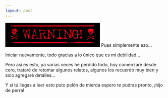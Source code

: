```yaml
---
layout: post
---
```


![warning](/images/warning.gif)
Pues simplemente eso...

Iniciar nuevamente, todo gracias a lo único que es mi debilidad...

Pero así es esto, ya varias veces he perdido todo, hoy comenzaré desde cero, trataré de retomar algunos relatos, algunos los recuerdo muy bien y solo agregaré detalles...

Y si tú llegas a leer esto puto pelón de mierda espero te pudras pronto, ¡hijo de perra!

